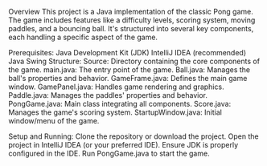 Overview
This project is a Java implementation of the classic Pong game. The game includes features like a difficulty levels, scoring system, moving paddles, and a bouncing ball. It's structured into several key components, each handling a specific aspect of the game.

Prerequisites:
Java Development Kit (JDK)
IntelliJ IDEA (recommended)
Java Swing
Structure:
Source: Directory containing the core components of the game.
main.java: The entry point of the game.
Ball.java: Manages the ball's properties and behavior.
GameFrame.java: Defines the main game window.
GamePanel.java: Handles game rendering and graphics.
Paddle.java: Manages the paddles' properties and behavior.
PongGame.java: Main class integrating all components.
Score.java: Manages the game's scoring system.
StartupWindow.java: Initial window/menu of the game.

Setup and Running:
Clone the repository or download the project.
Open the project in IntelliJ IDEA (or your preferred IDE).
Ensure JDK is properly configured in the IDE.
Run PongGame.java to start the game.
